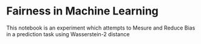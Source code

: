 # Fairness in Machine Learning

This notebook is an experiment which attempts to Mesure and Reduce Bias in a prediction task using Wasserstein-2 distance
